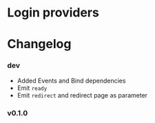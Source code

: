 # Login providers

# Changelog

### dev
 - Added Events and Bind dependencies
 - Emit `ready`
 - Emit `redirect` and redirect page as parameter

### v0.1.0
